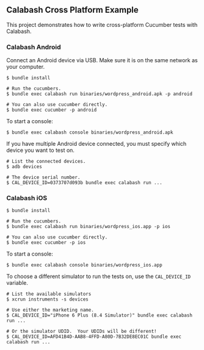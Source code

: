 ## Calabash Cross Platform Example

This project demonstrates how to write cross-platform Cucumber tests
with Calabash.

### Calabash Android

Connect an Android device via USB.  Make sure it is on the same network
as your computer.

```
$ bundle install

# Run the cucumbers.
$ bundle exec calabash run binaries/wordpress_android.apk -p android

# You can also use cucumber directly.
$ bundle exec cucumber -p android
```

To start a console:

```
$ bundle exec calabash console binaries/wordpress_android.apk
```

If you have multiple Android device connected, you must specify which
device you want to test on.

```
# List the connected devices.
$ adb devices

# The device serial number.
$ CAL_DEVICE_ID=0373707d093b bundle exec calabash run ...
```

### Calabash iOS

```
$ bundle install

# Run the cucumbers.
$ bundle exec calabash run binaries/wordpress_ios.app -p ios

# You can also use cucumber directly.
$ bundle exec cucumber -p ios
```

To start a console:

```
$ bundle exec calabash console binaries/wordpress_ios.app
```

To choose a different simulator to run the tests on, use the
`CAL_DEVICE_ID` variable.

```
# List the available simulators
$ xcrun instruments -s devices

# Use either the marketing name.
$ CAL_DEVICE_ID="iPhone 6 Plus (8.4 Simulator)" bundle exec calabash run ...

# Or the simulator UDID.  Your UDIDs will be different!
$ CAL_DEVICE_ID=AFD41B4D-AAB8-4FFD-A80D-7B32DE8EC01C bundle exec calabash run ...
```

